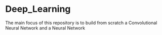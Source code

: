 # Deep_Learning
The main focus of this repository is to build from scratch a Convolutional Neural Network and a Neural Network
